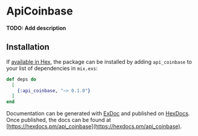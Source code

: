 # ApiCoinbase

**TODO: Add description**

## Installation

If [available in Hex](https://hex.pm/docs/publish), the package can be installed
by adding `api_coinbase` to your list of dependencies in `mix.exs`:

```elixir
def deps do
  [
    {:api_coinbase, "~> 0.1.0"}
  ]
end
```

Documentation can be generated with [ExDoc](https://github.com/elixir-lang/ex_doc)
and published on [HexDocs](https://hexdocs.pm). Once published, the docs can
be found at [https://hexdocs.pm/api_coinbase](https://hexdocs.pm/api_coinbase).

